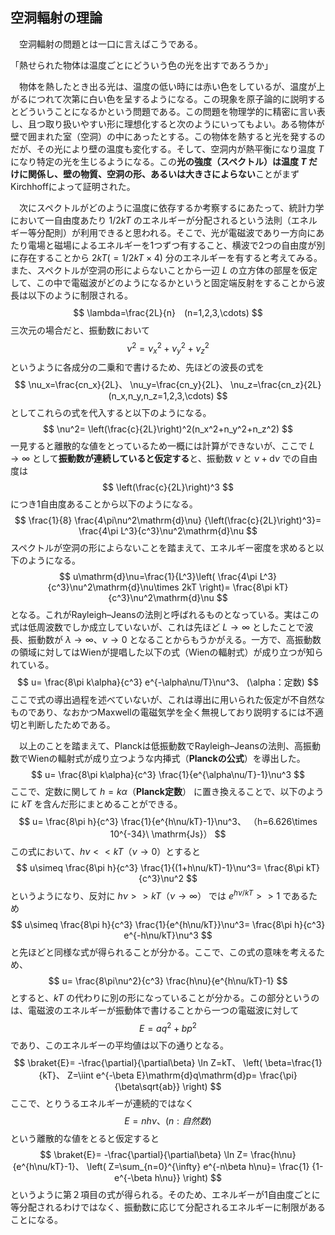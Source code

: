 
## 空洞輻射の理論

　空洞輻射の問題とは一口に言えばこうである。

「熱せられた物体は温度ごとにどういう色の光を出すであろうか」

　物体を熱したとき出る光は、温度の低い時には赤い色をしているが、温度が上がるにつれて次第に白い色を呈するようになる。この現象を原子論的に説明するとどういうことになるかという問題である。この問題を物理学的に精密に言い表し、且つ取り扱いやすい形に理想化すると次のようにいってもよい。ある物体が壁で囲まれた室（空洞）の中にあったとする。この物体を熱すると光を発するのだが、その光により壁の温度も変化する。そして、空洞内が熱平衡になり温度 $T$ になり特定の光を生じるようになる。この**光の強度（スペクトル）は温度 $T$ だけに関係し、壁の物質、空洞の形、あるいは大きさによらない**ことがまずKirchhoffによって証明された。

　次にスペクトルがどのように温度に依存するか考察するにあたって、統計力学において一自由度あたり $1/2kT$ のエネルギーが分配されるという法則（エネルギー等分配則）が利用できると思われる。そこで、光が電磁波であり一方向にあたり電場と磁場によるエネルギーを1つずつ有すること、横波で2つの自由度が別に存在することから $2kT(=1/2kT\times 4)$ 分のエネルギーを有すると考えてみる。また、スペクトルが空洞の形によらないことから一辺 $L$ の立方体の部屋を仮定して、この中で電磁波がどのようになるかというと固定端反射をすることから波長は以下のように制限される。
$$
    \lambda=\frac{2L}{n}　(n=1,2,3,\cdots)
$$
三次元の場合だと、振動数において
$$
    \nu^2=\nu_x^2+\nu_y^2+\nu_z^2
$$
というように各成分の二乗和で書けるため、先ほどの波長の式を
$$
    \nu_x=\frac{cn_x}{2L}、
    \nu_y=\frac{cn_y}{2L}、
    \nu_z=\frac{cn_z}{2L}　
    (n_x,n_y,n_z=1,2,3,\cdots)  
$$
としてこれらの式を代入すると以下のようになる。
$$
    \nu^2=
    \left(\frac{c}{2L}\right)^2(n_x^2+n_y^2+n_z^2)
$$
一見すると離散的な値をとっているため一概には計算ができないが、ここで $L\to\infty$ として**振動数が連続していると仮定する**と、振動数 $\nu$ と $\nu+\mathrm{d}\nu$ での自由度は
$$
    \left(\frac{c}{2L}\right)^3
$$
につき1自由度あることから以下のようになる。
$$
    \frac{1}{8}
    \frac{4\pi\nu^2\mathrm{d}\nu}
    {\left(\frac{c}{2L}\right)^3}=
    \frac{4\pi L^3}{c^3}\nu^2\mathrm{d}\nu
$$
スペクトルが空洞の形によらないことを踏まえて、エネルギー密度を求めると以下のようになる。
$$
    u\mathrm{d}\nu=\frac{1}{L^3}\left(
    \frac{4\pi L^3}{c^3}\nu^2\mathrm{d}\nu\times 2kT
    \right)=
    \frac{8\pi kT}{c^3}\nu^2\mathrm{d}\nu
$$
となる。これがRayleigh–Jeansの法則と呼ばれるものとなっている。実はこの式は低周波数でしか成立していないが、これは先ほど $L\to\infty$ としたことで波長、振動数が $\lambda\to\infty、\nu\to 0$ となることからもうかがえる。一方で、高振動数の領域に対してはWienが提唱した以下の式（Wienの輻射式）が成り立つが知られている。
$$
    u=
    \frac{8\pi k\alpha}{c^3}
    e^{-\alpha\nu/T}\nu^3、
    (\alpha：定数)
$$
ここで式の導出過程を述べていないが、これは導出に用いられた仮定が不自然なものであり、なおかつMaxwellの電磁気学を全く無視しており説明するには不適切と判断したためである。

　以上のことを踏まえて、Planckは低振動数でRayleigh–Jeansの法則、高振動数でWienの輻射式が成り立つような内挿式（**Planckの公式**）を導出した。
$$
    u=
    \frac{8\pi k\alpha}{c^3}
    \frac{1}{e^{\alpha\nu/T}-1}\nu^3
$$
ここで、定数に関して $h=k\alpha$（**Planck定数**） に置き換えることで、以下のように $kT$ を含んだ形にまとめることができる。
 $$
    u=
    \frac{8\pi h}{c^3}
    \frac{1}{e^{h\nu/kT}-1}\nu^3、
    （h=6.626\times 10^{-34}\ \mathrm{Js}）
$$
この式において、$h\nu << kT（\nu\to 0）$とすると
$$
    u\simeq
    \frac{8\pi h}{c^3}
    \frac{1}{(1+h\nu/kT)-1}\nu^3=
    \frac{8\pi kT}{c^3}\nu^2
$$
というようになり、反対に $h\nu >> kT（\nu\to\infty）$ では $e^{h\nu/kT}>>1$ であるため
 $$
    u\simeq
    \frac{8\pi h}{c^3}
    \frac{1}{e^{h\nu/kT}}\nu^3=
    \frac{8\pi h}{c^3}
    e^{-h\nu/kT}\nu^3
$$
と先ほどと同様な式が得られることが分かる。ここで、この式の意味を考えるため、
$$
    u=
    \frac{8\pi\nu^2}{c^3}
    \frac{h\nu}{e^{h\nu/kT}-1}
$$
とすると、$kT$ の代わりに別の形になっていることが分かる。この部分というのは、電磁波のエネルギーが振動体で書けることから一つの電磁波に対して
$$
    E=aq^2+bp^2
$$
であり、このエネルギーの平均値は以下の通りとなる。
$$
    \braket{E}=
    -\frac{\partial}{\partial\beta}
    \ln Z=kT、
    \left(
        \beta=\frac{1}{kT}、
        Z=\iint
        e^{-\beta E}\mathrm{d}q\mathrm{d}p=
        \frac{\pi}{\beta\sqrt{ab}}
    \right)
$$
ここで、とりうるエネルギーが連続的ではなく
$$
    E=nh\nu、(n:自然数)
$$
という離散的な値をとると仮定すると
$$
    \braket{E}=
    -\frac{\partial}{\partial\beta}
    \ln Z=
    \frac{h\nu}{e^{h\nu/kT}-1}、
    \left(
        Z=\sum_{n=0}^{\infty}
        e^{-n\beta h\nu}=
        \frac{1}
        {1-e^{-\beta h\nu}}
    \right)
$$
というように第２項目の式が得られる。そのため、エネルギーが1自由度ごとに等分配されるわけではなく、振動数に応じて分配されるエネルギーに制限があることになる。